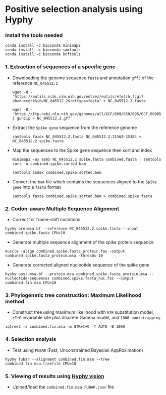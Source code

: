 # Positive selection analysis using Hyphy

### Install the tools needed
```
conda install -c bioconda minimap2
conda install -c bioconda samtools
conda install -c bioconda bcftools
```

### 1. Extraction of sequences of a specific gene
- Downloading the genome sequence `fasta` and annotation `gff3` of the reference `NC_045512.2`

  ```
  wget -O - "https://eutils.ncbi.nlm.nih.gov/entrez/eutils/efetch.fcgi?db=nuccore&id=NC_045512.2&rettype=fasta" > NC_045512.2.fasta

  wget -O - "https://ftp.ncbi.nlm.nih.gov/genomes/all/GCF/009/858/895/GCF_009858895.2_ASM985889v3/GCF_009858895.2_ASM985889v3_genomic.gff.gz" | gunzip > NC_045512.2.gff
  ```

- Extract the `Spike gene` sequence from the reference genome
  ```
  samtools faidx NC_045512.2.fasta NC_045512.2:21563-25384 > NC_045512.2.spike.fasta
  ```

- Map the sequences to the Spike gene sequence then sort and index
  ```
  minimap2 -ax asm5 NC_045512.2.spike.fasta combined.fasta | samtools sort -o combined.spike.sorted.bam
  
  samtools index combined.spike.sorted.bam
  ```

- Convert the `bam` file which contains the sequences aligned to the `Spike gene` into a `fasta` format
  ```
  samtools fasta combined.spike.sorted.bam > combined.spike.fasta
  ```

### 2. Codon-aware Multiple Sequence Alignment
- Correct for frame-shift mutations
```
hyphy pre-msa.bf --reference NC_045512.2.spike.fasta --input combined.spike.fasta CPU=10
```

- Generate multiple sequence alignment of the spike protein sequence
```
muscle -align combined.spike.fasta_protein.fas -output combined.spike.fasta_protein.msa -threads 10
```

- Generate corrected aligned nucleotide sequence of the spike gene 
```
hyphy post-msa.bf --protein-msa combined.spike.fasta_protein.msa --nucleotide-sequences combined.spike.fasta_nuc.fas --output combined.fin.msa CPU=10
```

### 3. Phylogenetic tree construction: Maximum Likelihood method
- Construct tree using maximum likelihood with `GTR` substitution model, `+I+G` invariable site plus discrete Gamma model, and `1000 bootstrapping`
```
iqtree2 -s combined.fin.msa -m GTR+I+G -T AUTO -B 1000
```

### 4. Selection analysis
- Test using `FUBAR` (Fast, Unconstrained Bayesian AppRoximation)
```
hyphy fubar --alignment combined.fin.msa --tree combined.fin.msa.treefile CPU=10
```

### 5. Viewing of results using [Hyphy vision](http://vision.hyphy.org/FUBAR)
- Upload/load the `combined.fin.msa.FUBAR.json` file
